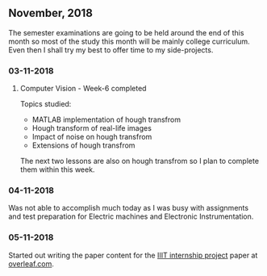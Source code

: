 ## November, 2018

The semester examinations are going to be held around the end of this month so most of the study this month will be mainly college curriculum. Even then I shall try my best to offer time to my side-projects.

### 03-11-2018

1. Computer Vision - Week-6 completed

    Topics studied:  

    * MATLAB implementation of hough transfrom
    * Hough transform of real-life images
    * Impact of noise on hough transfrom
    * Extensions of hough transfrom

    The next two lessons are also on hough transfrom so I plan to complete them within this week.

### 04-11-2018

Was not able to accomplish much today as I was busy with assignments and test preparation for Electric machines and Electronic Instrumentation.

### 05-11-2018

Started out writing the paper content for the [IIIT internship project](https://github.com/rusty-electron/smart-parking-system) paper at [overleaf.com](https://www.overleaf.com/). 